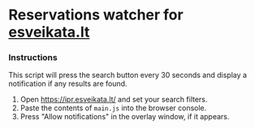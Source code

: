 # Reservations watcher for [esveikata.lt](https://ipr.esveikata.lt)
### Instructions
This script will press the search button every 30 seconds and display a notification if any results are found.
1. Open https://ipr.esveikata.lt/ and set your search filters.
2. Paste the contents of `main.js` into the browser console.
3. Press "Allow notifications" in the overlay window, if it appears.

